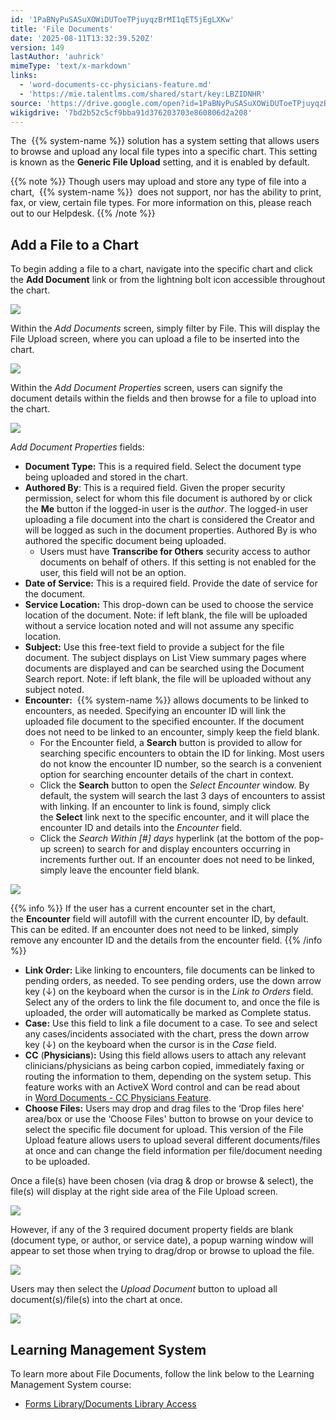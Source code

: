 ```yaml
---
id: '1PaBNyPuSASuXOWiDUToeTPjuyqzBrMI1qET5jEgLXKw'
title: 'File Documents'
date: '2025-08-11T13:32:39.520Z'
version: 149
lastAuthor: 'auhrick'
mimeType: 'text/x-markdown'
links:
  - 'word-documents-cc-physicians-feature.md'
  - 'https://mie.talentlms.com/shared/start/key:LBZIDNHR'
source: 'https://drive.google.com/open?id=1PaBNyPuSASuXOWiDUToeTPjuyqzBrMI1qET5jEgLXKw'
wikigdrive: '7bd2b52c5cf9bba91d376203703e860806d2a208'
---
```

The  {{% system-name %}} solution has a system setting that allows users to browse and upload any local file types into a specific chart. This setting is known as the **Generic File Upload** setting, and it is enabled by default.

{{% note %}}
Though users may upload and store any type of file into a chart,  {{% system-name %}}  does not support, nor has the ability to print, fax, or view, certain file types. For more information on this, please reach out to our Helpdesk.
{{% /note %}}

## Add a File to a Chart

To begin adding a file to a chart, navigate into the specific chart and click the **Add Document** link or from the lightning bolt icon accessible throughout the chart.

![](../file-documents.assets/f4ff0d2ba8c74dfd5da941bb4de84180.png)

Within the *Add Documents* screen, simply filter by File.  This will display the File Upload screen, where you can upload a file to be inserted into the chart.

![](../file-documents.assets/76e9434a10b18e1f85d5c7189508109a.png)

Within the *Add Document Properties* screen, users can signify the document details within the fields and then browse for a file to upload into the chart.

![](../file-documents.assets/3858af51c69ac5cc525a18ca108d18bf.png)

*Add Document Properties* fields:

* <strong>Document Type:</strong> This is a required field. Select the document type being uploaded and stored in the chart.
* <strong>Authored By</strong>: This is a required field. Given the proper security permission, select for whom this file document is authored by or click the <strong>Me</strong> button if the logged-in user is the <em>author</em>. The logged-in user uploading a file document into the chart is considered the Creator and will be logged as such in the document properties. Authored By is who authored the specific document being uploaded.
    * Users must have <strong>Transcribe for Others</strong> security access to author documents on behalf of others. If this setting is not enabled for the user, this field will not be an option.
* <strong>Date of Service:</strong> This is a required field. Provide the date of service for the document.
* <strong>Service Location:</strong> This drop-down can be used to choose the service location of the document. Note: if left blank, the file will be uploaded without a service location noted and will not assume any specific location.
* <strong>Subject:</strong> Use this free-text field to provide a subject for the file document. The subject displays on List View summary pages where documents are displayed and can be searched using the Document Search report. Note: if left blank, the file will be uploaded without any subject noted.
* <strong>Encounter:</strong>  {{% system-name %}} allows documents to be linked to encounters, as needed. Specifying an encounter ID will link the uploaded file document to the specified encounter. If the document does not need to be linked to an encounter, simply keep the field blank.
    * For the Encounter field, a <strong>Search</strong> button is provided to allow for searching specific encounters to obtain the ID for linking. Most users do not know the encounter ID number, so the search is a convenient option for searching encounter details of the chart in context.
    * Click the <strong>Search</strong> button to open the <em>Select Encounter</em> window. By default, the system will search the last 3 days of encounters to assist with linking. If an encounter to link is found, simply click the <strong>Select</strong> link next to the specific encounter, and it will place the encounter ID and details into the <em>Encounter</em> field.
    * Click the <em>Search Within [#] days</em> hyperlink (at the bottom of the pop-up screen) to search for and display encounters occurring in increments further out. If an encounter does not need to be linked, simply leave the encounter field blank.

![](../file-documents.assets/9cf368609c37462e90d929065466525e.png)

{{% info %}}
If the user has a current encounter set in the chart, the **Encounter** field will autofill with the current encounter ID, by default. This can be edited. If an encounter does not need to be linked, simply remove any encounter ID and the details from the encounter field.
{{% /info %}}

* <strong>Link Order:</strong> Like linking to encounters, file documents can be linked to pending orders, as needed. To see pending orders, use the down arrow key (↓) on the keyboard when the cursor is in the <em>Link to Orders</em> field. Select any of the orders to link the file document to, and once the file is uploaded, the order will automatically be marked as Complete status.
* <strong>Case:</strong> Use this field to link a file document to a case. To see and select any cases/incidents associated with the chart, press the down arrow key (↓) on the keyboard when the cursor is in the <em>Case</em> field.
* <strong>CC</strong> (<strong>Physicians</strong>)<strong>:</strong> Using this field allows users to attach any relevant clinicians/physicians as being carbon copied, immediately faxing or routing the information to them, depending on the system setup. This feature works with an ActiveX Word control and can be read about in [Word Documents - CC Physicians Feature](word-documents-cc-physicians-feature.md).
* <strong>Choose Files:</strong> Users may drop and drag files to the ‘Drop files here' area/box or use the ‘Choose Files' button to browse on your device to select the specific file document for upload. This version of the File Upload feature allows users to upload several different documents/files at once and can change the field information per file/document needing to be uploaded.

Once a file(s) have been chosen (via drag & drop or browse & select), the file(s) will display at the right side area of the File Upload screen.

![](../file-documents.assets/b1524c7d1faf72d54195dff7a3a3c780.png)

However, if any of the 3 required document property fields are blank (document type, or author, or service date), a popup warning window will appear to set those when trying to drag/drop or browse to upload the file.

![](../file-documents.assets/841379bf4f1beee45966f745cb6470cd.png)

Users may then select the *Upload Document* button to upload all document(s)/file(s) into the chart at once.

![](../file-documents.assets/5b4edc50aaa5c22a3e4991cd6d696174.png)

## Learning Management System

To learn more about File Documents, follow the link below to the Learning Management System course:

* [Forms Library/Documents Library Access](https://mie.talentlms.com/shared/start/key:LBZIDNHR)
